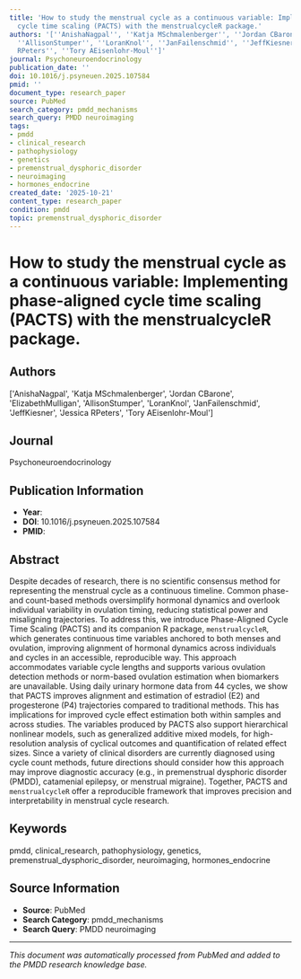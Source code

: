 ```yaml
---
title: 'How to study the menstrual cycle as a continuous variable: Implementing phase-aligned
  cycle time scaling (PACTS) with the menstrualcycleR package.'
authors: '[''AnishaNagpal'', ''Katja MSchmalenberger'', ''Jordan CBarone'', ''ElizabethMulligan'',
  ''AllisonStumper'', ''LoranKnol'', ''JanFailenschmid'', ''JeffKiesner'', ''Jessica
  RPeters'', ''Tory AEisenlohr-Moul'']'
journal: Psychoneuroendocrinology
publication_date: ''
doi: 10.1016/j.psyneuen.2025.107584
pmid: ''
document_type: research_paper
source: PubMed
search_category: pmdd_mechanisms
search_query: PMDD neuroimaging
tags:
- pmdd
- clinical_research
- pathophysiology
- genetics
- premenstrual_dysphoric_disorder
- neuroimaging
- hormones_endocrine
created_date: '2025-10-21'
content_type: research_paper
condition: pmdd
topic: premenstrual_dysphoric_disorder
---
```


# How to study the menstrual cycle as a continuous variable: Implementing phase-aligned cycle time scaling (PACTS) with the menstrualcycleR package.

## Authors
['AnishaNagpal', 'Katja MSchmalenberger', 'Jordan CBarone', 'ElizabethMulligan', 'AllisonStumper', 'LoranKnol', 'JanFailenschmid', 'JeffKiesner', 'Jessica RPeters', 'Tory AEisenlohr-Moul']

## Journal
Psychoneuroendocrinology

## Publication Information
- **Year**: 
- **DOI**: 10.1016/j.psyneuen.2025.107584
- **PMID**: 

## Abstract
Despite decades of research, there is no scientific consensus method for representing the menstrual cycle as a continuous timeline. Common phase- and count-based methods oversimplify hormonal dynamics and overlook individual variability in ovulation timing, reducing statistical power and misaligning trajectories. To address this, we introduce Phase-Aligned Cycle Time Scaling (PACTS) and its companion R package, `menstrualcycleR`, which generates continuous time variables anchored to both menses and ovulation, improving alignment of hormonal dynamics across individuals and cycles in an accessible, reproducible way. This approach accommodates variable cycle lengths and supports various ovulation detection methods or norm-based ovulation estimation when biomarkers are unavailable. Using daily urinary hormone data from 44 cycles, we show that PACTS improves alignment and estimation of estradiol (E2) and progesterone (P4) trajectories compared to traditional methods. This has implications for improved cycle effect estimation both within samples and across studies. The variables produced by PACTS also support hierarchical nonlinear models, such as generalized additive mixed models, for high-resolution analysis of cyclical outcomes and quantification of related effect sizes. Since a variety of clinical disorders are currently diagnosed using cycle count methods, future directions should consider how this approach may improve diagnostic accuracy (e.g., in premenstrual dysphoric disorder (PMDD), catamenial epilepsy, or menstrual migraine). Together, PACTS and `menstrualcycleR` offer a reproducible framework that improves precision and interpretability in menstrual cycle research.

## Keywords
pmdd, clinical_research, pathophysiology, genetics, premenstrual_dysphoric_disorder, neuroimaging, hormones_endocrine

## Source Information
- **Source**: PubMed
- **Search Category**: pmdd_mechanisms
- **Search Query**: PMDD neuroimaging

---
*This document was automatically processed from PubMed and added to the PMDD research knowledge base.*
